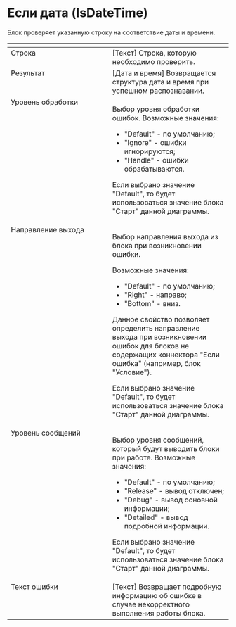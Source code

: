 # Если дата (IsDateTime)

Блок проверяет указанную строку на соответствие даты и времени.

<table data-header-hidden><thead><tr><th width="292.29998779296875" valign="top"></th><th width="322.45001220703125" valign="top"></th></tr></thead><tbody><tr><td valign="top">Строка</td><td valign="top">[Текст] Строка, которую необходимо проверить.</td></tr><tr><td valign="top">Результат</td><td valign="top">[Дата и время] Возвращается структура дата и время при успешном распознавании.</td></tr><tr><td valign="top">Уровень обработки</td><td valign="top"><p>Выбор уровня обработки ошибок. Возможные значения: </p><ul><li>"Default" - по умолчанию; </li><li>"Ignore" - ошибки игнорируются; </li><li>"Handle" - ошибки обрабатываются. </li></ul><p>Если выбрано значение "Default", то будет использоваться значение блока "Старт" данной диаграммы.</p></td></tr><tr><td valign="top">Направление выхода</td><td valign="top"><p>Выбор направления выхода из блока при возникновении ошибки. </p><p>Возможные значения: </p><ul><li>"Default" - по умолчанию; </li><li>"Right" - направо; </li><li>"Bottom" - вниз. </li></ul><p>Данное свойство позволяет определить направление выхода при возникновении ошибок для блоков не содержащих коннектора "Если ошибка" (например, блок "Условие"). </p><p></p><p>Если выбрано значение "Default", то будет использоваться значение блока "Старт" данной диаграммы.</p></td></tr><tr><td valign="top">Уровень сообщений</td><td valign="top"><p>Выбор уровня сообщений, который будут выводить блоки при работе. Возможные значения: </p><ul><li>"Default" - по умолчанию; </li><li>"Release" - вывод отключен; </li><li>"Debug" - вывод основной информации; </li><li>"Detailed" - вывод подробной информации. </li></ul><p>Если выбрано значение "Default", то будет использоваться значение блока "Старт" данной диаграммы.</p></td></tr><tr><td valign="top">Текст ошибки</td><td valign="top">[Текст] Возвращает подробную информацию об ошибке в случае некорректного выполнения работы блока.</td></tr></tbody></table>
